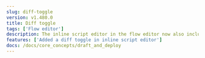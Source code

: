 ```yaml
---
slug: diff-toggle
version: v1.480.0
title: Diff toggle
tags: ['Flow editor']
description: The inline script editor in the flow editor now also includes a diff toggle to quickly check the diff between the changes made and the deployed version.
features: ['Added a diff toggle in inline script editor']
docs: /docs/core_concepts/draft_and_deploy
---
```

